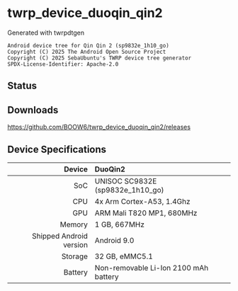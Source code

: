 # twrp_device_duoqin_qin2

Generated with twrpdtgen
```
Android device tree for Qin Qin 2 (sp9832e_1h10_go)
Copyright (C) 2025 The Android Open Source Project
Copyright (C) 2025 SebaUbuntu's TWRP device tree generator
SPDX-License-Identifier: Apache-2.0
```

## Status
<!--
**Working:**
1. Backup & Restore
2. Flash Stock ROM
3. Flash GSI or Custom ROMs
4. Screenshots renders correct color
5. MTP
6. ADB
7. OTG
8. Decryption
**Faild:**
1. 
-->
## Downloads

https://github.com/BOOW6/twrp_device_duoqin_qin2/releases

## Device Specifications

| Device | DuoQin2 |
| ---: | :--- |
| SoC | UNISOC SC9832E (sp9832e_1h10_go) |
| CPU | 4x Arm Cortex-A53, 1.4Ghz |
| GPU | ARM Mali T820 MP1, 680MHz |
| Memory | 1 GB, 667MHz |
| Shipped Android version | Android 9.0 |
| Storage | 32 GB, eMMC5.1 |
| Battery | Non-removable Li-Ion 2100 mAh battery |

